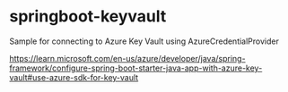 # springboot-keyvault
Sample for connecting to Azure Key Vault using AzureCredentialProvider 

https://learn.microsoft.com/en-us/azure/developer/java/spring-framework/configure-spring-boot-starter-java-app-with-azure-key-vault#use-azure-sdk-for-key-vault
